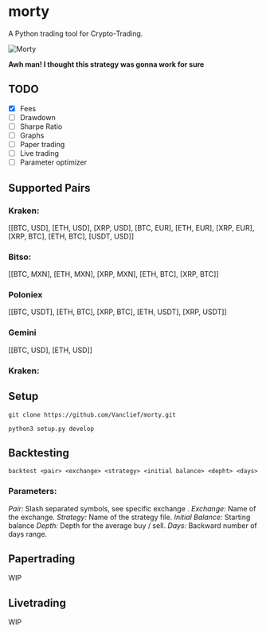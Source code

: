 # morty

A Python trading tool for Crypto-Trading.

![Morty](https://i.ytimg.com/vi/lZi5FaGLhCA/maxresdefault.jpg) 

**Awh man! I thought this strategy was gonna work for sure**

## TODO

- [X] Fees
- [ ] Drawdown
- [ ] Sharpe Ratio
- [ ] Graphs
- [ ] Paper trading
- [ ] Live trading
- [ ] Parameter optimizer

## Supported Pairs

### Kraken:
[[BTC, USD],
[ETH, USD],
[XRP, USD],
[BTC, EUR],
[ETH, EUR],
[XRP, EUR],
[XRP, BTC],
[ETH, BTC],
[USDT, USD]]

### Bitso:
[[BTC, MXN],
[ETH, MXN],
[XRP, MXN],
[ETH, BTC],
[XRP, BTC]]

### Poloniex
[[BTC, USDT],
[ETH, BTC],
[XRP, BTC],
[ETH, USDT],
[XRP, USDT]]

### Gemini
[[BTC, USD],
[ETH, USD]]

### Kraken:

## Setup

`git clone https://github.com/Vanclief/morty.git`

`python3 setup.py develop`

## Backtesting

`backtest <pair> <exchange> <strategy> <initial balance> <depht> <days>`

### Parameters:

*Pair:* Slash separated symbols, see specific exchange .
*Exchange:* Name of the exchange.
*Strategy:* Name of the strategy file.
*Initial Balance:* Starting balance
*Depth:* Depth for the average buy / sell.
*Days:* Backward number of days range.

## Papertrading

WIP

## Livetrading

WIP
